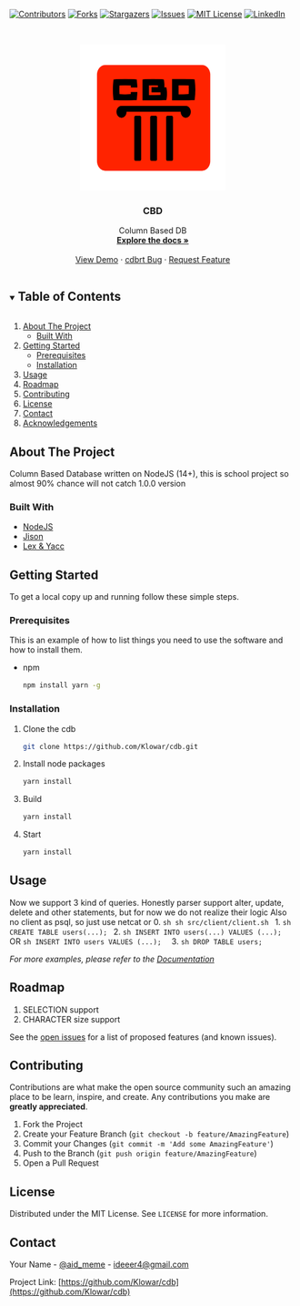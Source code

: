 
[![Contributors][contributors-shield]][contributors-url]
[![Forks][forks-shield]][forks-url]
[![Stargazers][stars-shield]][stars-url]
[![Issues][issues-shield]][issues-url]
[![MIT License][license-shield]][license-url]
[![LinkedIn][linkedin-shield]][linkedin-url]



<!-- PROJECT LOGO -->
<br />
<p align="center">
  <a href="https://github.com/Klowar/cdb">
    <img src="images/logo.png" alt="Logo" width="256" height="256">
  </a>

  <h3 align="center">CBD</h3>

  <p align="center">
    Column Based DB
    <br />
    <a href="https://github.com/Klowar/cdb"><strong>Explore the docs »</strong></a>
    <br />
    <br />
    <a href="https://github.com/Klowar/cdb">View Demo</a>
    ·
    <a href="https://github.com/Klowar/cdb/issues">cdbrt Bug</a>
    ·
    <a href="https://github.com/Klowar/cdb/issues">Request Feature</a>
  </p>
</p>



<!-- TABLE OF CONTENTS -->
<details open="open">
  <summary><h2 style="display: inline-block">Table of Contents</h2></summary>
  <ol>
    <li>
      <a href="#about-the-project">About The Project</a>
      <ul>
        <li><a href="#built-with">Built With</a></li>
      </ul>
    </li>
    <li>
      <a href="#getting-started">Getting Started</a>
      <ul>
        <li><a href="#prerequisites">Prerequisites</a></li>
        <li><a href="#installation">Installation</a></li>
      </ul>
    </li>
    <li><a href="#usage">Usage</a></li>
    <li><a href="#roadmap">Roadmap</a></li>
    <li><a href="#contributing">Contributing</a></li>
    <li><a href="#license">License</a></li>
    <li><a href="#contact">Contact</a></li>
    <li><a href="#acknowledgements">Acknowledgements</a></li>
  </ol>
</details>



<!-- ABOUT THE PROJECT -->
## About The Project

Column Based Database written on NodeJS (14+), this is school project so almost 90% chance will not catch 1.0.0 version


### Built With

* [NodeJS](https://nodejs.org/)
* [Jison](https://github.com/zaach/jison)
* [Lex & Yacc](http://mech.math.msu.su/~vvb/FormLang/LexYacc/lexyacc.htm)



<!-- GETTING STARTED -->
## Getting Started

To get a local copy up and running follow these simple steps.

### Prerequisites

This is an example of how to list things you need to use the software and how to install them.
* npm
  ```sh
  npm install yarn -g
  ```

### Installation

1. Clone the cdb
   ```sh
   git clone https://github.com/Klowar/cdb.git
   ```
2. Install node packages
   ```sh
   yarn install
   ```
3. Build
    ```sh
    yarn install
    ```
4. Start
   ```sh
   yarn install
   ```


<!-- USAGE EXAMPLES -->
## Usage

Now we support 3 kind of queries.
Honestly parser support alter, update, delete and other statements, but for now we do not realize their logic
Also no client as psql, so just use netcat or
0.  ```sh
    sh src/client/client.sh
    ```
1. 
    ```sh
    CREATE TABLE users(...);
    ```
2. 
    ```sh
    INSERT INTO users(...) VALUES (...); 
    ```
    OR
    ```sh
    INSERT INTO users VALUES (...); 
    ```
3. 
    ```sh
    DROP TABLE users;
    ```


_For more examples, please refer to the [Documentation](https://github.com/Klowar/cdb/wiki)_



<!-- ROADMAP -->
## Roadmap

1. SELECTION support
2. CHARACTER size support

See the [open issues](https://github.com/Klowar/cdb/issues) for a list of proposed features (and known issues).



<!-- CONTRIBUTING -->
## Contributing

Contributions are what make the open source community such an amazing place to be learn, inspire, and create. Any contributions you make are **greatly appreciated**.

1. Fork the Project
2. Create your Feature Branch (`git checkout -b feature/AmazingFeature`)
3. Commit your Changes (`git commit -m 'Add some AmazingFeature'`)
4. Push to the Branch (`git push origin feature/AmazingFeature`)
5. Open a Pull Request



<!-- LICENSE -->
## License

Distributed under the MIT License. See `LICENSE` for more information.



<!-- CONTACT -->
## Contact

Your Name - [@aid_meme](https://twitter.com/aid_meme) - ideeer4@gmail.com

Project Link: [https://github.com/Klowar/cdb](https://github.com/Klowar/cdb)




<!-- MARKDOWN LINKS & IMAGES -->
<!-- https://www.markdownguide.org/basic-syntax/#reference-style-links -->
[contributors-shield]: https://img.shields.io/github/contributors/Klowar/cdb.svg?style=for-the-badge
[contributors-url]: https://github.com/Klowar/cdb/graphs/contributors
[forks-shield]: https://img.shields.io/github/forks/Klowar/cdb.svg?style=for-the-badge
[forks-url]: https://github.com/Klowar/cdb/network/members
[stars-shield]: https://img.shields.io/github/stars/Klowar/cdb.svg?style=for-the-badge
[stars-url]: https://github.com/Klowar/cdb/stargazers
[issues-shield]: https://img.shields.io/github/issues/Klowar/cdb.svg?style=for-the-badge
[issues-url]: https://github.com/Klowar/cdb/issues
[license-shield]: https://img.shields.io/github/license/Klowar/cdb.svg?style=for-the-badge
[license-url]: https://github.com/Klowar/cdb/blob/master/LICENSE.txt
[linkedin-shield]: https://img.shields.io/badge/-LinkedIn-black.svg?style=for-the-badge&logo=linkedin&colorB=555
[linkedin-url]: https://linkedin.com/in/Klowar